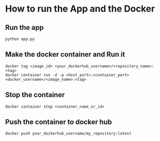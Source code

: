 # How to run the App and the Docker

## Run the app
```
python app.py

```

## Make the docker container and Run it
```
docker tag <image_id> <your_dockerhub_username>/<repository_name>:<tag>
docker container run -d -p <host_port>:<container_port> <docker_username>/<image_name>:<tag>

```
## Stop the container
```
docker container stop <container_name_or_id>

```

## Push the container to docker hub
```
docker push your_dockerhub_username/my_repository:latest

```
